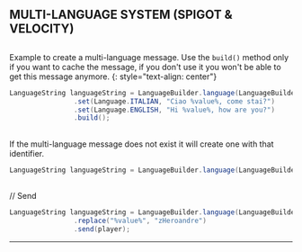 ## MULTI-LANGUAGE SYSTEM  (SPIGOT & VELOCITY)

##

Example to create a multi-language message. 
Use the `build()` method only if you want to cache the message, if you don't use it you won't be able to get this message anymore.
{: style="text-align: center"}
```java
LanguageString languageString = LanguageBuilder.language(LanguageBuilder.identifier(this, "hi-user"))
                .set(Language.ITALIAN, "Ciao %value%, come stai?")
                .set(Language.ENGLISH, "Hi %value%, how are you?")
                .build();
```

##

If the multi-language message does not exist it will create one with that identifier.
```java
LanguageString languageString = LanguageBuilder.language(LanguageBuilder.identifier(this, "hi-user"));
```

##

// Send
```java
LanguageString languageString = LanguageBuilder.language(LanguageBuilder.identifier(this, "hi-user"))
                .replace("%value%", "zHeroandre")
                .send(player);
```

----
